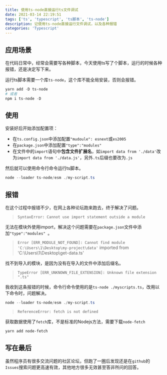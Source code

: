 ```yaml
---
title: 使用ts-node直接运行ts文件调试
date: 2021-03-14 22:19:51
tags: ['ts', 'typescript', 'ts脚本', 'ts-node']
description: 记使用ts-node直接运行文件调试，以及各种报错
categories: 'Typescript'
---
```


## 应用场景

在代码日常中，经常会需要写各种脚本，今天使用ts写了个脚本，运行的时候各种报错，还是决定写下来。

运行ts脚本需要一个库`ts-node`，这个库不能全局安装，否则会报错。

``` powershell
yarn add -D ts-node
# 或者
npm i ts-node -D
```

## 使用

安装好后开始添加配置项：

- 在`ts.config.json`中添加配置`"mudoule": esnext`或`es2005`
- 在`package.json`中添加配置`"type":"modules" `
- 在文件中的`import`语句中**包含文件扩展名**，如`import data from './data'`改为`import data from './data.js'`，另外`.ts`后缀也要改为`.js`

然后就可以使用命令行命令运行ts脚本。

``` powershell
node --loader ts-node/esm ./my-script.ts
```

## 报错

在这个过程中报错不少，在网上各种论坛跑来跑去，终于解决了问题。

> `SyntaxError: Cannot use import statement outside a module`

无法在模块外使用import，解决这个问题需要在`package.json`文件中添加`"type":"modules" `。

> `Error [ERR_MODULE_NOT_FOUND]: Cannot find module 'C:\Users\1\Desktop\my-project\data'` imported from 'C:\Users\1\Desktop\get-data.ts'

找不到导入的模块，是因为没有在导入的文件中添加后缀名。

> `TypeError [ERR_UNKNOWN_FILE_EXTENSION]: Unknown file extension ".ts"`

我收到这条报错的时候，命令行命令使用的是`ts-node ./myscripts.ts`，改用以下命令时，问题解决。

``` powershell
node --loader ts-node/esm ./my-script.ts
```

> `ReferenceError: fetch is not defined`

获取数据使用了`fetch`库，不是标准的Nodejs方法，需要下载`node-fetch`

``` powershell
yarn add node-fetch
```

## 写在最后

虽然程序员有很多交流问题的社区论坛，但跑了一圈后发现还是在`github`的`Issues`搜索问题更高速有效，其他地方很多无效甚至答非所问的回答。